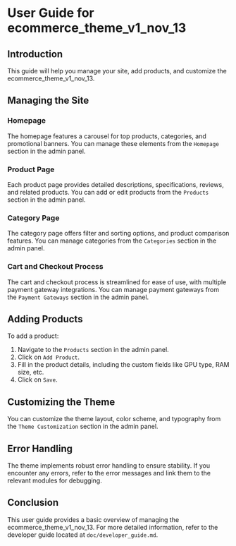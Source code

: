 # User Guide for ecommerce_theme_v1_nov_13

## Introduction

This guide will help you manage your site, add products, and customize the ecommerce_theme_v1_nov_13.

## Managing the Site

### Homepage

The homepage features a carousel for top products, categories, and promotional banners. You can manage these elements from the `Homepage` section in the admin panel.

### Product Page

Each product page provides detailed descriptions, specifications, reviews, and related products. You can add or edit products from the `Products` section in the admin panel.

### Category Page

The category page offers filter and sorting options, and product comparison features. You can manage categories from the `Categories` section in the admin panel.

### Cart and Checkout Process

The cart and checkout process is streamlined for ease of use, with multiple payment gateway integrations. You can manage payment gateways from the `Payment Gateways` section in the admin panel.

## Adding Products

To add a product:

1. Navigate to the `Products` section in the admin panel.
2. Click on `Add Product`.
3. Fill in the product details, including the custom fields like GPU type, RAM size, etc.
4. Click on `Save`.

## Customizing the Theme

You can customize the theme layout, color scheme, and typography from the `Theme Customization` section in the admin panel.

## Error Handling

The theme implements robust error handling to ensure stability. If you encounter any errors, refer to the error messages and link them to the relevant modules for debugging.

## Conclusion

This user guide provides a basic overview of managing the ecommerce_theme_v1_nov_13. For more detailed information, refer to the developer guide located at `doc/developer_guide.md`.